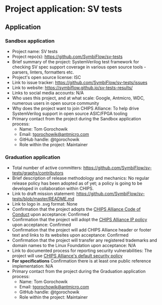 # Project application: SV tests

## Application

### Sandbox application

* Project name: SV tests
* Project repo(s): https://github.com/SymbiFlow/sv-tests
* Brief summary of the project: SystemVerilog test framework for checking SV spec support coverage in various open source tools - parsers, linters, formatters etc.
* Project's open source license: ISC
* Link to issue tracker: https://github.com/SymbiFlow/sv-tests/issues
* Link to website: https://symbiflow.github.io/sv-tests-results/
* Links to social media accounts: N/A
* Who uses this project, and at what scale: Google, Antmicro, WDC, numerous users in open source community
* Why does the project want to join CHIPS Alliance: To help drive SystemVerilog support in open source ASIC/FPGA tooling
* Primary contact from the project during the Sandbox application process:
  * Name: Tom Gorochowik
  * Email: tgorochowik@antmicro.com
  * GitHub handle: @tgorochowik
  * Role within the project: Maintainer

### Graduation application

* Total number of active committers: https://github.com/SymbiFlow/sv-tests/graphs/contributors
* Brief description of release methodology and mechanics: No regular release policy has been adopted as of yet; a policy is going to be developed in collaboration within CHIPS.
* Link to draft mission statement: https://github.com/SymbiFlow/sv-tests/blob/master/README.md
* Link to logo in .svg format: None
* Confirmation that the project adopts the [CHIPS Alliance Code of Conduct](https://lfprojects.org/policies/code-of-conduct/) upon acceptance: Confirmed
* Confirmation that the project will adopt the [CHIPS Alliance IP policy](https://technical-charter.chipsalliance.org) upon acceptance: Confirmed
* Confirmation that the project will add CHIPS Alliance header or footer text and links to its websites upon acceptance: Confirmed
* Confirmation that the project will transfer any registered trademarks and domain names to the Linux Foundation upon acceptance: N/A
* Link to documented process for reporting security vulnerabilities: The project will use [CHIPS Alliance's default security policy](https://github.com/chipsalliance/tsc#reporting-security-vulnerabilities)
* **For specifications** Confirmation there is at least one public reference implementation: N/A
* Primary contact from the project during the Graduation application process:
  * Name: Tom Gorochowik
  * Email: tgorochowik@antmicro.com
  * GitHub handle: @tgorochowik
  * Role within the project: Maintainer
